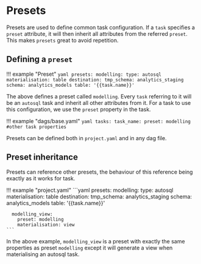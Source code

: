 # Presets

Presets are used to define common task configuration. If a `task` specifies a `preset` attribute, it
will then inherit all attributes from the referred `preset`. This makes `presets` great to avoid
repetition.

## Defining a `preset`

!!! example "Preset"
    ```yaml
    presets:
      modelling:
        type: autosql
        materialisation: table
        destination:
          tmp_schema: analytics_staging
          schema: analytics_models
          table: '{{task.name}}'
    ```

The above defines a preset called `modelling`. Every `task` referring to it will be an `autosql`
task and inherit all other attributes from it. For a task to use this configuration, we use the `preset`
property in the task.

!!! example "dags/base.yaml"
    ```yaml
    tasks:
      task_name:
        preset: modelling
        #other task properties
    ```

Presets can be defined both in `project.yaml` and in any dag file.

## Preset inheritance

Presets can reference other presets, the behaviour of this reference being exactly as it works for task.

!!! example "project.yaml"
    ```yaml
    presets:
      modelling:
        type: autosql
        materialisation: table
        destination:
          tmp_schema: analytics_staging
          schema: analytics_models
          table: '{{task.name}}'

      modelling_view:
        preset: modelling
        materialisation: view
    ```

In the above example, `modelling_view` is a preset with exactly the same properties as preset `modelling`
except it will generate a view when materialising an autosql task.
